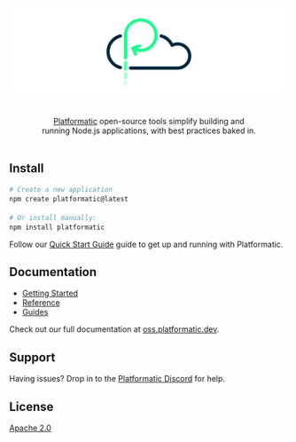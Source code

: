 ![The Platformatic logo](https://github.com/platformatic/platformatic/raw/HEAD/assets/banner-light.png 'The Platformatic logo')

<p align="center">
  <br/>
  <a href="https://platformatic.dev/">Platformatic</a> open-source tools simplify
	building and
  <br/>
  running Node.js applications, with best practices baked in.
  <br/><br/>
</p>

## Install

```bash
# Create a new application
npm create platformatic@latest

# Or install manually:
npm install platformatic
```

Follow our [Quick Start Guide](https://oss.platformatic.dev/docs/getting-started/quick-start-guide)
guide to get up and running with Platformatic.

## Documentation

- [Getting Started](https://oss.platformatic.dev/docs/category/getting-started)
- [Reference](https://oss.platformatic.dev/docs/category/reference)
- [Guides](https://oss.platformatic.dev/docs/category/guides)

Check out our full documentation at [oss.platformatic.dev](https://oss.platformatic.dev).

## Support

Having issues? Drop in to the [Platformatic Discord](https://discord.gg/platformatic)
for help.

## License

[Apache 2.0](LICENSE)
